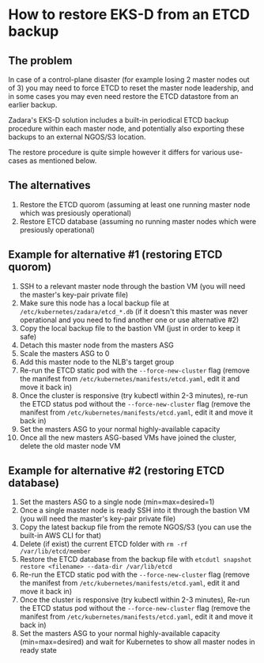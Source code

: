 # How to restore EKS-D from an ETCD backup

## The problem
In case of a control-plane disaster (for example losing 2 master nodes out of 3) you may need to force ETCD to reset the master node leadership, and in some cases you may even need restore the ETCD datastore from an earlier backup.

Zadara's EKS-D solution includes a built-in periodical ETCD backup procedure within each master node, and potentially also exporting these backups to an external NGOS/S3 location. 

The restore procedure is quite simple however it differs for various use-cases as mentioned below. 

## The alternatives
1. Restore the ETCD quorom (assuming at least one running master node which was presiously operational)
2. Restore ETCD database (assuming no running master nodes which were presiously operational)

## Example for alternative #1 (restoring ETCD quorom)
1. SSH to a relevant master node through the bastion VM (you will need the master's key-pair private file)
2. Make sure this node has a local backup file at `/etc/kubernetes/zadara/etcd_*.db` (if it doesn't this master was never operational and you need to find another one or use alternative #2)
3. Copy the local backup file to the bastion VM (just in order to keep it safe)
4. Detach this master node from the masters ASG
5. Scale the masters ASG to 0
6. Add this master node to the NLB's target group
7. Re-run the ETCD static pod with the `--force-new-cluster` flag (remove the manifest from `/etc/kubernetes/manifests/etcd.yaml`, edit it and move it back in)
8. Once the cluster is responsive (try kubectl within 2-3 minutes), re-run the ETCD status pod without the `--force-new-cluster` flag (remove the manifest from `/etc/kubernetes/manifests/etcd.yaml`, edit it and move it back in)
9. Set the masters ASG to your normal highly-available capacity
10. Once all the new masters ASG-based VMs have joined the cluster, delete the old master node VM

## Example for alternative #2 (restoring ETCD database)
1. Set the masters ASG to a single node (min=max=desired=1)
2. Once a single master node is ready SSH into it through the bastion VM (you will need the master's key-pair private file)
3. Copy the latest backup file from the remote NGOS/S3 (you can use the built-in AWS CLI for that)
4. Delete (if exist) the current ETCD folder with `rm -rf /var/lib/etcd/member` 
5. Restore the ETCD database from the backup file with `etcdutl snapshot restore <filename> --data-dir /var/lib/etcd`
6. Re-run the ETCD static pod with the `--force-new-cluster` flag (remove the manifest from `/etc/kubernetes/manifests/etcd.yaml`, edit it and move it back in)
7. Once the cluster is responsive (try kubectl within 2-3 minutes), Re-run the ETCD status pod without the `--force-new-cluster` flag (remove the manifest from `/etc/kubernetes/manifests/etcd.yaml`, edit it and move it back in)
8. Set the masters ASG to your normal highly-available capacity (min=max=desired) and wait for Kubernetes to show all master nodes in ready state
